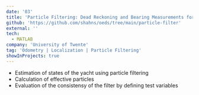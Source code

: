 ```yaml
---
date: '03'
title: 'Particle Filtering: Dead Reckoning and Bearing Measurements for a yacht'
github: 'https://github.com/shahns/oeds/tree/main/particle-filter'
external: ''
tech:
  - MATLAB
company: 'University of Twente'
tag: 'Odometry | Localization | Particle Filtering'
showInProjects: true
---
```


- Estimation of states of the yacht using particle filtering
- Calculation of effective particles
- Evaluation of the consistensy of the filter by defining test variables
